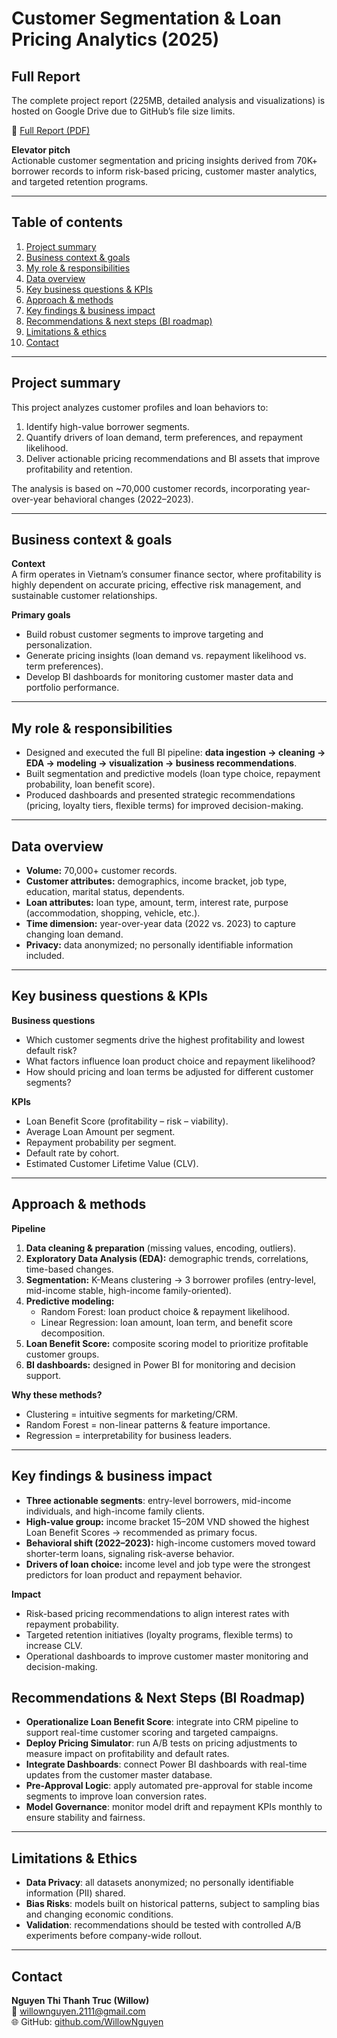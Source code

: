 # Customer Segmentation & Loan Pricing Analytics (2025)

## Full Report

The complete project report (225MB, detailed analysis and visualizations) is hosted on Google Drive due to GitHub’s file size limits.  

📄 [Full Report (PDF)](https://drive.google.com/file/d/1PKPhWowJtSyi0gJzH-MIr8N3Juq_khTM/view?usp=sharing)

**Elevator pitch**  
Actionable customer segmentation and pricing insights derived from 70K+ borrower records to inform risk-based pricing, customer master analytics, and targeted retention programs.

---

## Table of contents
1. [Project summary](#project-summary)  
2. [Business context & goals](#business-context--goals)  
3. [My role & responsibilities](#my-role--responsibilities)  
4. [Data overview](#data-overview)  
5. [Key business questions & KPIs](#key-business-questions--kpis)  
6. [Approach & methods](#approach--methods)  
7. [Key findings & business impact](#key-findings--business-impact)  
8. [Recommendations & next steps (BI roadmap)](#recommendations--next-steps-bi-roadmap)  
9. [Limitations & ethics](#limitations--ethics)  
10. [Contact](#contact)

---

## Project summary
This project analyzes customer profiles and loan behaviors to:  
1. Identify high-value borrower segments.  
2. Quantify drivers of loan demand, term preferences, and repayment likelihood.  
3. Deliver actionable pricing recommendations and BI assets that improve profitability and retention.  

The analysis is based on ~70,000 customer records, incorporating year-over-year behavioral changes (2022–2023).

---

## Business context & goals
**Context**  
A firm operates in Vietnam’s consumer finance sector, where profitability is highly dependent on accurate pricing, effective risk management, and sustainable customer relationships.  

**Primary goals**  
- Build robust customer segments to improve targeting and personalization.  
- Generate pricing insights (loan demand vs. repayment likelihood vs. term preferences).  
- Develop BI dashboards for monitoring customer master data and portfolio performance.  

---

## My role & responsibilities
- Designed and executed the full BI pipeline: **data ingestion → cleaning → EDA → modeling → visualization → business recommendations**.  
- Built segmentation and predictive models (loan type choice, repayment probability, loan benefit score).  
- Produced dashboards and presented strategic recommendations (pricing, loyalty tiers, flexible terms) for improved decision-making.  

---

## Data overview
- **Volume:** 70,000+ customer records.  
- **Customer attributes:** demographics, income bracket, job type, education, marital status, dependents.  
- **Loan attributes:** loan type, amount, term, interest rate, purpose (accommodation, shopping, vehicle, etc.).  
- **Time dimension:** year-over-year data (2022 vs. 2023) to capture changing loan demand.  
- **Privacy:** data anonymized; no personally identifiable information included.  

---

## Key business questions & KPIs
**Business questions**  
- Which customer segments drive the highest profitability and lowest default risk?  
- What factors influence loan product choice and repayment likelihood?  
- How should pricing and loan terms be adjusted for different customer segments?  

**KPIs**  
- Loan Benefit Score (profitability – risk – viability).  
- Average Loan Amount per segment.  
- Repayment probability per segment.  
- Default rate by cohort.  
- Estimated Customer Lifetime Value (CLV).  

---

## Approach & methods
**Pipeline**  
1. **Data cleaning & preparation** (missing values, encoding, outliers).  
2. **Exploratory Data Analysis (EDA):** demographic trends, correlations, time-based changes.  
3. **Segmentation:** K-Means clustering → 3 borrower profiles (entry-level, mid-income stable, high-income family-oriented).  
4. **Predictive modeling:**  
   - Random Forest: loan product choice & repayment likelihood.  
   - Linear Regression: loan amount, loan term, and benefit score decomposition.  
5. **Loan Benefit Score:** composite scoring model to prioritize profitable customer groups.  
6. **BI dashboards:** designed in Power BI for monitoring and decision support.  

**Why these methods?**  
- Clustering = intuitive segments for marketing/CRM.  
- Random Forest = non-linear patterns & feature importance.  
- Regression = interpretability for business leaders.  

---

## Key findings & business impact
- **Three actionable segments**: entry-level borrowers, mid-income individuals, and high-income family clients.  
- **High-value group:** income bracket 15–20M VND showed the highest Loan Benefit Scores → recommended as primary focus.  
- **Behavioral shift (2022–2023):** high-income customers moved toward shorter-term loans, signaling risk-averse behavior.  
- **Drivers of loan choice:** income level and job type were the strongest predictors for loan product and repayment behavior.  

**Impact**  
- Risk-based pricing recommendations to align interest rates with repayment probability.  
- Targeted retention initiatives (loyalty programs, flexible terms) to increase CLV.  
- Operational dashboards to improve customer master monitoring and decision-making.  

## Recommendations & Next Steps (BI Roadmap)

- **Operationalize Loan Benefit Score**: integrate into CRM pipeline to support real-time customer scoring and targeted campaigns.  
- **Deploy Pricing Simulator**: run A/B tests on pricing adjustments to measure impact on profitability and default rates.  
- **Integrate Dashboards**: connect Power BI dashboards with real-time updates from the customer master database.  
- **Pre-Approval Logic**: apply automated pre-approval for stable income segments to improve loan conversion rates.  
- **Model Governance**: monitor model drift and repayment KPIs monthly to ensure stability and fairness.

---

## Limitations & Ethics

- **Data Privacy**: all datasets anonymized; no personally identifiable information (PII) shared.  
- **Bias Risks**: models built on historical patterns, subject to sampling bias and changing economic conditions.  
- **Validation**: recommendations should be tested with controlled A/B experiments before company-wide rollout.

---

## Contact

**Nguyen Thi Thanh Truc (Willow)**  
📧 willownguyen.2111@gmail.com  
🌐 GitHub: [github.com/WillowNguyen](https://github.com/WillowNguyen)
